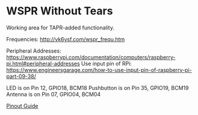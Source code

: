 # WSPR Without Tears

Working area for TAPR-added functionality.

Frequencies: http://vk6ysf.com/wspr_frequ.htm

Peripheral Addresses: https://www.raspberrypi.com/documentation/computers/raspberry-pi.html#peripheral-addresses
Use input pin of RPi: https://www.engineersgarage.com/how-to-use-input-pin-of-raspberry-pi-part-09-38/

LED is on Pin 12, GPIO18, BCM18
Pushbutton is on Pin 35, GPIO19, BCM19
Antenna is on Pin 07, GPIO04, BCM04

[Pinout Guide](https://pinout.xyz/#)
